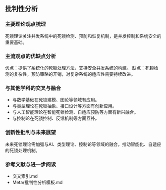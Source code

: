 ## 批判性分析

### 主要理论观点梳理
死锁理论关注并发系统中的死锁检测、预防和恢复机制，是并发控制和系统安全的重要基础。

### 主流观点的优缺点分析
优点：提供了系统化的死锁处理方法，支持安全并发系统的构建。
缺点：死锁检测的复杂性，预防策略的开销，对复杂系统的适应性需要持续改进。

### 与其他学科的交叉与融合
- 与数学基础在死锁建模、图论等领域有应用。
- 与类型理论在死锁抽象、接口设计等方面有创新应用。
- 与人工智能理论在智能死锁检测、自适应预防等方面有新兴融合。
- 与控制论在死锁控制、反馈机制等方面互补。

### 创新性批判与未来展望
未来死锁理论需加强与AI、类型理论、控制论等领域的融合，推动智能化、自适应的死锁处理机制。

### 参考文献与进一步阅读
- 交叉索引.md
- Meta/批判性分析模板.md 